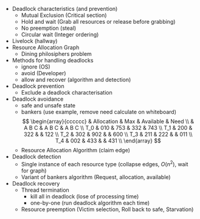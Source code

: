 - Deadlock characteristics (and prevention)
    - Mutual Exclusion (Critical section)
    - Hold and wait (Grab all resources or release before grabbing)
    - No preemption (steal)
    - Circular wait (Integer ordering)
- Livelock (hallway)
- Resource Allocation Graph
    - Dining philosiphers problem
- Methods for handling deadlocks
    - ignore (OS)
    - avoid (Developer)
    - allow and recover (algorithm and detection)
- Deadlock prevention
    - Exclude a deadlock characterisation
- Deadlock avoidance
    - safe and unsafe state
    - bankers (use example, remove need calculate on whiteboard)
$$
\begin{array}{cccccc}
& Allocation & Max & Available & Need \\
& A B C & A B C & A B C \\
T_0 & 010 & 753 & 332 & 743 \\
T_1 & 200 & 322 & & 122 \\
T_2 & 302 & 902 & & 600 \\
T_3 & 211 & 222 & & 011 \\
T_4 & 002 & 433 & & 431 \\ 
\end{array}
$$ 
    - Resource Allocation Algorithm (claim edge)
- Deadlock detection
    - Single instance of each resource type (collapse edges, $O(n^2)$, wait for graph)
    - Variant of bankers algorithm (Request, allocation, available)
- Deadlock recovery
    - Thread termination
        - kill all in deadlock (lose of processing time)
        - one-by-one (run deadlock algorithm each time)
    - Resource preemption (Victim selection, Roll back to safe, Starvation)